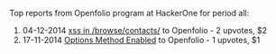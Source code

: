 Top reports from Openfolio program at HackerOne for period all:

1. 04-12-2014 [xss in /browse/contacts/](https://hackerone.com/reports/38189) to Openfolio - 2 upvotes, $2
2. 17-11-2014 [Options Method Enabled](https://hackerone.com/reports/36409) to Openfolio - 1 upvotes, $1
